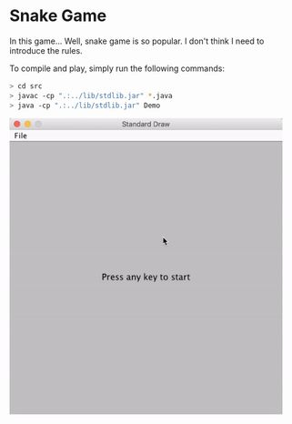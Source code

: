 # Snake Game

In this game... Well, snake game is so popular. I don't think I need to introduce the rules.

To compile and play, simply run the following commands:
```bash
> cd src
> javac -cp ".:../lib/stdlib.jar" *.java
> java -cp ".:../lib/stdlib.jar" Demo
```

<img src="readme.gif" alt="demo" style="zoom:80%;" />
